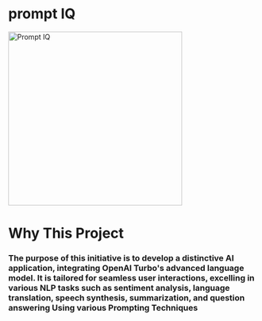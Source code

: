 # prompt IQ 

<a href="https://github.com/MarketingPipeline/Prompt IQ/">
<img height=350 alt="Prompt IQ" src="https://capsule-render.vercel.app/api?type=waving&color=c4a2bd&height=300&section=header&text=Awesome%20Repo%-Template&fontSize=70&fontColor=ffffff&animation=fadeIn&fontAlignY=38&desc=Easily%20setup%20your%20next%20repo!&descAlignY=60&descAlign=50"></img></a>


# **Why This Project**
### **The purpose of this initiative is to develop a distinctive AI application, integrating OpenAI Turbo's advanced language model. It is tailored for seamless user interactions, excelling in various NLP tasks such as sentiment analysis, language translation, speech synthesis, summarization, and question answering Using various Prompting Techniques**
